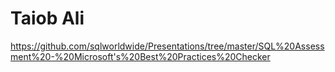# Taiob Ali

https://github.com/sqlworldwide/Presentations/tree/master/SQL%20Assessment%20-%20Microsoft's%20Best%20Practices%20Checker